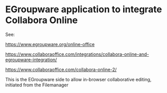 # EGroupware application to integrate Collabora Online

See:

https://www.egroupware.org/online-office

https://www.collaboraoffice.com/integrations/collabora-online-and-egroupware-integration/

https://www.collaboraoffice.com/collabora-online-2/

This is the EGroupware side to allow in-browser collaborative editing, initiated from the Filemanager
